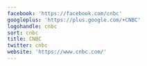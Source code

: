 ```yaml
---
facebook: 'https://facebook.com/cnbc'
googleplus: 'https://plus.google.com/+CNBC'
logohandle: cnbc
sort: cnbc
title: CNBC
twitter: cnbc
website: 'https://www.cnbc.com/'
---
```

